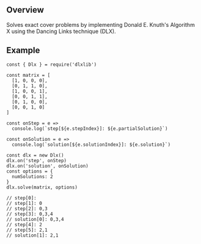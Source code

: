 ## Overview

Solves exact cover problems by implementing Donald E. Knuth's Algorithm X using the Dancing Links technique (DLX).

## Example

```
const { Dlx } = require('dlxlib')

const matrix = [
  [1, 0, 0, 0],
  [0, 1, 1, 0],
  [1, 0, 0, 1],
  [0, 0, 1, 1],
  [0, 1, 0, 0],
  [0, 0, 1, 0]
]

const onStep = e =>
  console.log(`step[${e.stepIndex}]: ${e.partialSolution}`)

const onSolution = e =>
  console.log(`solution[${e.solutionIndex}]: ${e.solution}`)

const dlx = new Dlx()
dlx.on('step', onStep)
dlx.on('solution', onSolution)
const options = {
  numSolutions: 2
}
dlx.solve(matrix, options)

// step[0]: 
// step[1]: 0
// step[2]: 0,3
// step[3]: 0,3,4
// solution[0]: 0,3,4
// step[4]: 2
// step[5]: 2,1
// solution[1]: 2,1
```
